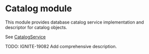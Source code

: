 # Catalog module

This module provides database catalog service implementation and descriptor for catalog objects.

See [CatalogService](src/main/java/org/apache/ignite/internal/catalog/CatalogServiceImpl.java)

TODO: IGNITE-19082 Add comprehensive description.